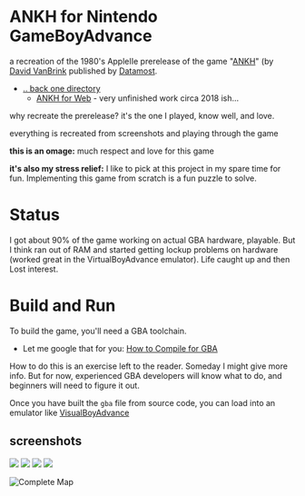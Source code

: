 # ANKH for Nintendo GameBoyAdvance

a recreation of the 1980's AppleIIe prerelease of the game "[ANKH](http://dvb.omino.com/dvb/software/ankh/index.html)" (by [David VanBrink](http://metareal.net/) published by [Datamost](https://en.wikipedia.org/wiki/Datamost).  

 * [.. back one directory](../../..) 
   * [ANKH for Web](../Web) - very unfinished work circa 2018 ish...

why recreate the prerelease?  it's the one I played, know well, and love.

everything is recreated from screenshots and playing through the game

**this is an omage:**  much respect and love for this game

**it's also my stress relief:**  I like to pick at this project in my spare time for fun.  Implementing this game from scratch is a fun puzzle to solve.

# Status
I got about 90% of the game working on actual GBA hardware, playable.  But I think ran out of RAM and started getting lockup problems on hardware (worked great in the VirtualBoyAdvance emulator).   Life caught up and then Lost interest.

# Build and Run

To build the game, you'll need a GBA toolchain.
 * Let me google that for you: [How to Compile for GBA](https://www.google.com/search?q=how+to+compile+for+GBA&oq=how+to+compile+for+GBA)

How to do this is an exercise left to the reader.  Someday I might give more info.  But for now, experienced GBA developers will know what to do, and beginners will need to figure it out.

Once you have built the `gba` file from source code, you can load into an emulator like [VisualBoyAdvance](https://www.google.com/search?q=visualboyadvance&oq=visualboyadvance)

## screenshots

![](../reference/screenshots/64rooms.an.adventure.in.the.metareal.world.png)
![](../reference/screenshots/room1x1.png)
![](../reference/screenshots/this.is.a.preliminary.version.png)
![](../reference/art/2767440-ankh_apple_ii_1_1.jpg)

![ [Complete Map](../reference/map/ankhmap.jpg) ](../reference/map/ankhmap-placement.gif)
